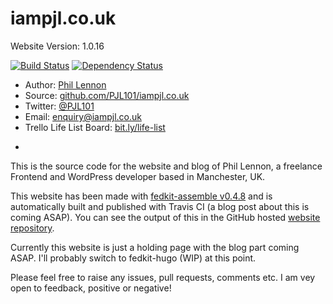 # iampjl.co.uk
Website Version: 1.0.16

[![Build Status](https://travis-ci.org/PJL101/iampjl.co.uk.svg?branch=master)](https://travis-ci.org/PJL101/iampjl.co.uk)
[![Dependency Status](https://david-dm.org/PJL101/iampjl.co.uk.svg)](https://david-dm.org/PJL101/iampjl.co.uk)

* Author: [Phil Lennon](http://iampjl.co.uk)
* Source: [github.com/PJL101/iampjl.co.uk](http://github.com/PJL101/iampjl.co.uk)
* Twitter: [@PJL101](http://twitter.com/pjl101)
* Email: [enquiry@iampjl.co.uk](mailto:enquiry@iampjl.co.uk)
* Trello Life List Board: [bit.ly/life-list](http://bit.ly/life-list)

-

This is the source code for the website and blog of Phil Lennon, a freelance Frontend and WordPress developer based in Manchester, UK.

This website has been made with [fedkit-assemble v0.4.8](https://github.com/PJL101/fedkit-assemble) and is automatically built and published with Travis CI (a blog post about this is coming ASAP). You can see the output of this in the GitHub hosted [website repository](https://github.com/PJL101/PJL101.github.io).

Currently this website is just a holding page with the blog part coming ASAP. I'll probably switch to fedkit-hugo (WIP) at this point.

Please feel free to raise any issues, pull requests, comments etc. I am vey open to feedback, positive or negative!
